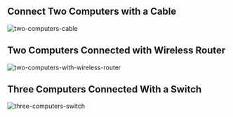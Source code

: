 
## Connect Two Computers with a Cable
![two-computers-cable](https://github.com/trfatihcinar/computer-networks-simulations-and-codes/blob/main/Network%20Simulations/Connect%20Two%20Computers%20with%20a%20Cable/Connect%20Two%20Computers%20with%20a%20Cable.png?raw=true)

## Two Computers Connected with Wireless Router
![two-computers-with-wireless-router](https://github.com/trfatihcinar/computer-networks-simulations-and-codes/blob/main/Network%20Simulations/Two%20Computers%20Connected%20with%20Wireless%20Router/two%20computers%20connected%20with%20wireless%20router.png?raw=true)
## Three Computers Connected With a Switch
![three-computers-switch](https://github.com/trfatihcinar/computer-networks-simulations-and-codes/blob/main/Network%20Simulations/Three%20Computers%20Connected%20With%20a%20Switch/three%20computers%20connected%20with%20a%20switch.png?raw=true)
